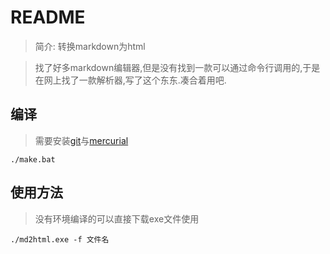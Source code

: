 # README

> 简介: 转换markdown为html

> 找了好多markdown编辑器,但是没有找到一款可以通过命令行调用的,于是在网上找了一款解析器,写了这个东东.凑合着用吧.


## 编译

> 需要安装[git](http://msysgit.github.io/)与[mercurial](http://mercurial.selenic.com/downloads)


	./make.bat


## 使用方法

> 没有环境编译的可以直接下载exe文件使用

	./md2html.exe -f 文件名
